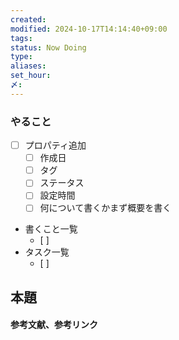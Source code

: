 ```yaml
---
created: 
modified: 2024-10-17T14:14:40+09:00
tags: 
status: Now Doing
type: 
aliases: 
set_hour: 
〆: 
---
```

### やること
- [ ] プロパティ追加
	- [ ] 作成日
	- [ ] タグ
	- [ ] ステータス
	- [ ] 設定時間
	- [ ] 何について書くかまず概要を書く
- 書くこと一覧
	- [ ] 
- タスク一覧
	- [ ] 
## 本題



#### 参考文献、参考リンク